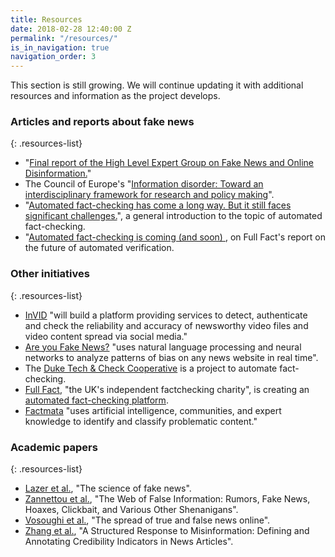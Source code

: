 ```yaml
---
title: Resources
date: 2018-02-28 12:40:00 Z
permalink: "/resources/"
is_in_navigation: true
navigation_order: 3
---
```


<div class="alert alert-primary">This section is still growing. We will continue updating it with additional resources and information as the project develops.</div>


### Articles and reports about fake news

{: .resources-list}
- "[Final report of the High Level Expert Group on Fake News and Online Disinformation.](https://ec.europa.eu/digital-single-market/en/news/final-report-high-level-expert-group-fake-news-and-online-disinformation)"
- The Council of Europe's "[Information disorder: Toward an interdisciplinary framework for research and policy making](https://edoc.coe.int/en/media-freedom/7495-information-disorder-toward-an-interdisciplinary-framework-for-research-and-policy-making.html)".
- "[Automated fact-checking has come a long way. But it still faces significant challenges.](https://www.poynter.org/news/automated-fact-checking-has-come-long-way-it-still-faces-significant-challenges)", a general introduction to the topic of automated fact-checking.
- "[Automated fact-checking is coming (and soon)
](https://www.poynter.org/news/report-automated-fact-checking-coming-and-soon), on Full Fact's report on the future of automated verification.

### Other initiatives

{: .resources-list}
- [InVID](http://www.invid-project.eu) "will build a platform providing services to detect, authenticate and check the reliability and accuracy of newsworthy video files and video content spread via social media."
- [Are you Fake News?](http://www.areyoufakenews.com) "uses natural language processing and neural networks to analyze patterns of bias on any news website in real time".
- The [Duke Tech & Check Cooperative](https://reporterslab.org/tech-and-check/) is a project to automate fact-checking.
- [Full Fact](https://fullfact.org/), "the UK's independent factchecking charity", is creating an [automated fact-checking platform](https://www.poynter.org/news/step-toward-automation-full-fact-has-built-live-fact-checking-prototype).
- [Factmata](http://factmata.com) "uses artificial intelligence, communities, and expert knowledge to identify and classify problematic content."

### Academic papers

{: .resources-list}
- [Lazer et al.](http://science.sciencemag.org/content/359/6380/1094), "The science of fake news".
- [Zannettou et al.](https://arxiv.org/pdf/1804.03461.pdf), "The Web of False Information: Rumors, Fake News, Hoaxes, Clickbait, and Various Other Shenanigans".
- [Vosoughi et al.](http://science.sciencemag.org/content/359/6380/1146), "The spread of true and false news online".
- [Zhang et al.](http://people.csail.mit.edu/axz/papers/webconf_credco.pdf), "A Structured Response to Misinformation: Defining and Annotating Credibility Indicators in News Articles".

